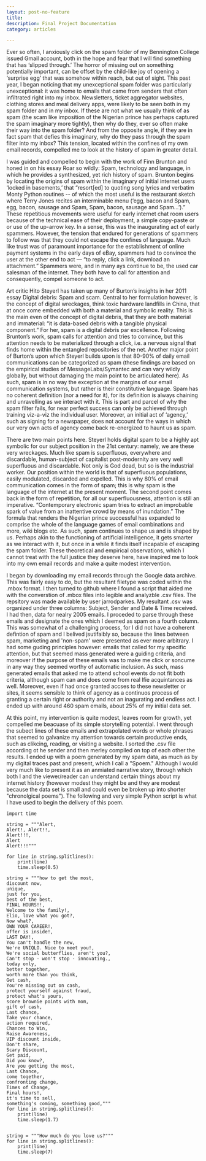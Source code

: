 ```yaml
---
layout: post-no-feature
title:
description: Final Project Documentation
category: articles

---
```


Ever so often, I anxiously click on the spam folder of my Bennington College issued Gmail account, both in the hope and fear that I will find something that has ‘slipped through.’ The horror of missing out on something potentially important, can be offset by the child-like joy of opening a ‘surprise egg’ that was somehow within reach, but out of sight. This past year, I began noticing that my unexceptional spam folder was particularly unexceptional: it was home to emails that came from senders that often infiltrated right into my inbox. Newsletters, ticket aggregator websites, clothing stores and meal delivery apps, were likely to be seen both in my spam folder and in my inbox. If these are not what we usually think of as spam (the scam like imposition of the Nigerian prince has perhaps captured the spam imaginary more tightly), then why do they, ever so often make their way into the spam folder? And from the opposite angle, if they are in fact spam that defies this imaginary, why do they pass through the spam filter into my inbox? This tension, located within the confines of my own email records, compelled me to look at the history of spam in greater detail. 

I was guided and compelled to begin with the work of Finn Brunton and honed in on his essay Roar so wildly: Spam, technology and language,  in which he provides a synthesized, yet rich history of spam. Brunton begins by locating the origins of spam within the imaginary of initial internet users ‘locked in basements,’ that “resort[ed] to quoting song lyrics and verbatim Monty Python routines -- of which the most useful is the restaurant
sketch where Terry Jones recites an interminable menu (‘egg, bacon and Spam, egg, bacon, sausage and Spam, Spam, bacon, sausage and Spam…’).” These repetitious movements were useful for early internet chat room users because of the technical ease of their deployment, a simple copy-paste or or use of the up-arrow key. In a sense, this was the inaugurating act of early spammers. However, the tension that endured for generations of spammers to follow was that they could not escape the confines of language. Much like trust was of paramount importance for the establishment of online payment systems in the early days of eBay, spammers had to convince the user at the other end to act — “to reply, click a link, download an attachment.” Spammers were, and in many ays continue to be, the used car salesman of the internet. They both have to call for attention and consequently, compel someone to act. 

Art critic Hito Steyerl has taken up many of Burton’s insights in her 2011 essay Digital debris: Spam and scam. Central to her formulation however, is the concept of digital wreckages, think toxic hardware landfills in China, that at once come embedded with both a material and symbolic reality. This is the main even of the concept of digital debris, that they are both material and immaterial: “it is data-based debris with a tangible physical component.” For her, spam is a digital debris par excellence. Following Brunton’s work, spam calls for attention and tries to convince, but this attention needs to be materialized through a click, i.e. a nervous signal that finds home within the entangled repositories of the net. Another major point of Burton’s upon which Steyerl builds upon is that 80-90% of daily email communications can be categorized as spam (these findings are based on the empirical studies of MessageLabs/Symantec and can vary wildly globally, but without damaging the main point to be articulated here). As such, spam is in no way the exception at the margins of our email communication systems, but rather is their constitutive language. Spam has no coherent definition (nor a need for it), for its definition is always chaining and unravelling as we interact with it. This is part and parcel of why the spam filter fails, for near perfect success can only be achieved through training viz-a-viz the individual user. Moreover, an initial act of ‘agency,’ such as signing for a newspaper, does not account for the ways in which our very own acts of agency come back re-energized to haunt us as spam. 

There are two main points here. Steyerl holds digital spam to be a highly apt symbolic for our subject position in the 21st century: namely, we are these very wreckages. Much like spam is superfluous, everywhere and discardable, human-subject of capitalist post-modernity are very well superfluous and discardable. Not only is God dead, but so is the industrial worker. Our position within the world is that of superfluous populations, easily modulated, discarded and expelled. This is why 80% of email communication comes in the form of spam; this is why spam is the language of the internet at the present moment. The second point comes back in the form of repetition, for all our superfluousness, attention is still an imperative.   “Contemporary electronic spam tries to extract an improbable spark of value from an inattentive crowd by means of inundation.” The formula that renders the Nigerian prince successful has expanded to comprise the whole of the language games of email combinations and more, wiki blogs etc. As such, spam continues to shape us and is shaped by us. Perhaps akin to the functioning of artificial intelligence, it gets smarter as we interact with it, but once in a while it finds itself incapable of escaping the spam folder. These theoretical and empirical observations, which I cannot treat with the full justice they deserve here, have inspired me to look into my own email records and make a quite modest intervention. 

I began by downloading my email records through the Google data archive. This was fairly easy to do, but the resultant filetype was coded within the .mbox format. I then turned to github where I found a script that aided me with the converstion of .mbox files into legible and analyzble .csv files. The repsitory was made available by user jarrodparkes. My resultant .csv was organized under three columns: Subject, Sender and Date & Time received. I had then, data for nealry 2005 emails. I proceded to parse through these emails and designate the ones which I deemed as spam on a fourth column. This was somewhat of a challenging process, for I did not have a coherent defintion of spam and I belived jsutifaibly so, because the lines between spam, marketing and 'non-spam' were presented as ever more arbitrary. I had some guding principles however: emails that called for my specific attention, but that seemed mass generated were a guiding criteria, and moreover if the purpose of these emails was to make me click or soncume in any way they seemed worthy of automatic inclusion. As such, mass generated emails that asked me to attend school events do not fit both criteria, although spam can and does come from real lfie acquintances as well. Moreover, even if had once granted accses to these newsletter or sites, it seems sensible to think of agency as a continuos process of granting a certain right or authority and not an inagurating and endless act. I ended up with around 460 spam emails, about 25% of my initial data set. 

At this point, my intervention is quite modest, leaves room for growth, yet compelled me beacuase of its simple storytelling potential. I went through the subect lines of these emails and extrapolated words or whole phrases that seemed to galvanize my attention towards certain productive ends, such as clikcing, reading, or visiting a website. I sorted the .csv file according ot he sender and then merley compiled on top of each other the results. I ended up with a poem generated by my spam data, as much as by my digital traces past and present, which I call a "Spoem." Although I would very much like to present it as an anmiated narrative story, through which both I and the viewer/reader can understand certain things about my internet history (however modest they might be and they are modest because the data set is small and could even be broken up into shorter "chronolgical poems"). The following and very simple Python script is what I have used to begin the delivery of this poem. 

```
import time

string = """Alert,
Alert!, Alert!!,
Alert!!!,
Alert
Alert!!!"""

for line in string.splitlines():
    print(line)
    time.sleep(0.5)

string = """how to get the most,
discount now,
unique,
just for you,
best of the best,
FINAL HOURS!!,
Welcome to the family!,
Elio, love what you got?,
Now what?,
OWN YOUR CAREER!,
offer is inside!,
LAST DAY!, 
You can't handle the new,
We're UNIQLO. Nice to meet you!,
We're social butterflies, aren't you?,
Can't stop - won't stop - innovating.,
today only,
better together,
worth more than you think,
Get cash,
You're missing out on cash,
protect yourself against fraud,
protect what's yours,
score brownie points with mom,
gift of cash,
Last chance, 
Take your chance,
action required,
Chances to Win,
Raise Awareness,
VIP discount inside,
Don't share,
Scary Discount,
Get paid,
Did you know?,
Are you getting the most,
Last Chance,
come together,
confronting change,
Times of Change,
Final hours!,
it's time to sell,
something's coming, something good,"""
for line in string.splitlines():
    print(line)
    time.sleep(1.7)


string = """How much do you love us?"""
for line in string.splitlines():
    print(line)
    time.sleep(7) 

```

